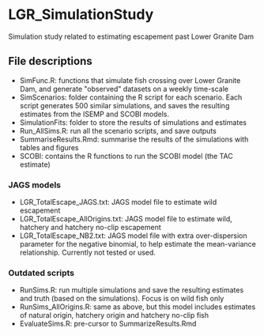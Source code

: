 # LGR_SimulationStudy
Simulation study related to estimating escapement past Lower Granite Dam

## File descriptions
*  SimFunc.R: functions that simulate fish crossing over Lower Granite Dam, and generate "observed" datasets on a weekly time-scale
* SimScenarios: folder containing the R script for each scenario. Each script generates 500 similar simulations, and saves the resulting estimates from the ISEMP and SCOBI models.
*  SimulationFits: folder to store the results of simulations and estimates
* Run_AllSims.R: run all the scenario scripts, and save outputs
*  SummariseResults.Rmd: summarise the results of the simulations with tables and figures
* SCOBI: contains the R functions to run the SCOBI model (the TAC estimate)

### JAGS models
*  LGR_TotalEscape_JAGS.txt: JAGS model file to estimate wild escapement
*  LGR_TotalEscape_AllOrigins.txt: JAGS model file to estimate wild, hatchery and hatchery no-clip escapement
*  LGR_TotalEscape_NB2.txt: JAGS model file with extra over-dispersion parameter for the negative binomial, to help estimate the mean-variance relationship. Currently not tested or used.



### Outdated scripts
*  RunSims.R: run multiple simulations and save the resulting estimates and truth (based on the simulations). Focus is on wild fish only
*  RunSims_AllOrigins.R: same as above, but this model includes estimates of natural origin, hatchery origin and hatchery no-clip fish
* EvaluateSims.R: pre-cursor to SummarizeResults.Rmd
